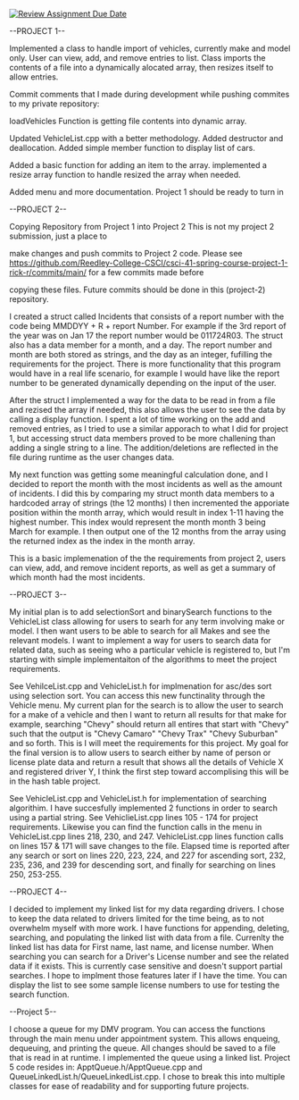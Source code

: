 [![Review Assignment Due Date](https://classroom.github.com/assets/deadline-readme-button-24ddc0f5d75046c5622901739e7c5dd533143b0c8e959d652212380cedb1ea36.svg)](https://classroom.github.com/a/QZ1A8AJz)


--PROJECT 1--

Implemented a class to handle import of vehicles, currently make and model only. User can view, add, and remove entries to list. Class imports the contents of a file into a dynamically alocated array, then resizes itself to allow entries. 

Commit comments that I made during development while pushing commites to my private repository:

loadVehicles Function is getting file contents into dynamic array.

Updated VehicleList.cpp with a better methodology. Added destructor and deallocation. Added simple member function to display list of cars.

Added a basic function for adding an item to the array. implemented a resize array function to handle resized the array when needed.

Added menu and more documentation. Project 1 should be ready to turn in

--PROJECT 2-- 

Copying Repository from Project 1 into Project 2 This is not my project 2 submission, just a place to

make changes and push commits to Project 2 code. Please see https://github.com/Reedley-College-CSCI/csci-41-spring-course-project-1-rick-r/commits/main/ for a few commits made before

copying these files. Future commits should be done in this (project-2) repository.

I created a struct called Incidents that consists of a report number with the code being MMDDYY + R + report Number. For example if the 3rd report of the year was on Jan 17 the report number would be 011724R03. 
The struct also has a data member for a month, and a day. The report number and month are both stored as strings, and the day as an integer, fufilling the requirements for the project. 
There is more functionality that this program would have in a real life scenario, for example I would have like the report number to be generated dynamically depending on the input of the user. 

After the struct I implemented a way for the data to be read in from a file and rezised the array if needed, this also allows the user to see the data by calling a display function. I spent a lot of time working on 
the add and removed entries, as I tried to use a similar apporach to what I did for project 1, but accessing struct data members proved to be more challening than adding a single string to a line. The addition/deletions
are reflected in the file during runtime as the user changes data. 

My next function was getting some meaningful calculation done, and I decided to report the month with the most incidents as well as the amount of incidents. I did this by comparing my struct month data members to a hardcoded
array of strings (the 12 months) I then incremented the apporiate position within the month array, which would result in index 1-11 having the highest number. This index would represent the month month 3 being March for example.
I then output one of the 12 months from the array using the returned index as the index in the month array. 

This is a basic implemenation of the the requirements from project 2, users can view, add, and remove incident reports, as well as get a summary of which month had the most incidents.

--PROJECT 3--

My initial plan is to add selectionSort and binarySearch functions to the VehicleList class allowing for users to searh for any term involving make or model. I then want users to be able to search for all Makes and see the relevant models. 
I want to implement a way for users to search data for related data, such as seeing who a particular vehicle is registered to, but I'm starting with simple implementaiton of the algorithms to meet the project requirements. 

See VehilceList.cpp and VehicleList.h for implmenation for asc/des sort using selection sort. You can access this new functinality through the Vehicle menu. My current plan for the search is to allow the user to search for a make 
of a vehicle and then I want to return all results for that make for example, searching "Chevy" should return all entires that start with "Chevy" such that the output is "Chevy Camaro" "Chevy Trax" "Chevy Suburban" and so forth. This is 
I will meet the requirements for this project. My goal for the final version is to allow users to search either by name of person or license plate data and return a result that shows all the details of Vehicle X and registered driver Y, 
I think the first step toward accomplising this will be in the hash table project.

See VehicleList.cpp and VehicleList.h for implementation of searching algorithim. I have succesfully implemented 2 functions in order to search using a partial string. See VehiclieList.cpp lines 105 - 174 for project requirements. Likewise you can find the function calls in the menu in VehicleList.cpp lines 218, 230, and 247. VehicleList.cpp lines function calls on lines 157 & 171 will save changes to the file. Elapsed time is reported 
after any search or sort on lines 220, 223, 224, and 227 for ascending sort, 232, 235, 236, and 239 for descending sort, and finally for searching on lines 250, 253-255.

--PROJECT 4--

I decided to implement my linked list for my data regarding drivers. I chose to keep the data related to drivers limited for the time being, as to not overwhelm myself with more work. I have functions for appending, deleting, searching, and populating the linked list with data from a file. Currenlty the linked list has data for First name, last name, and license number. When searching you can search for a Driver's License number and see the related data if it exists. This is currently case sensitive and doesn't support partial searches. I hope to implment those features later if I have the time. You can display the list to see some sample license numbers to use for testing the search function.

--Project 5--

I choose a queue for my DMV program. You can access the functions through the main menu under appointment system. This allows enqueing, dequeuing, and printing the queue.
All changes should be saved to a file that is read in at runtime. I implemented the queue using a linked list. Project 5 code resides in: ApptQueue.h/ApptQueue.cpp and QueueLinkedList.h/QueueLinkedList.cpp. I chose to break this into multiple classes for ease of readability and for supporting future projects.

